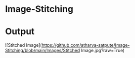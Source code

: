 # Image-Stitching


# Output
![Stitched Image](https://github.com/atharva-satpute/Image-Stitching/blob/main/Images/Stitched Image.jpg?raw=True)
